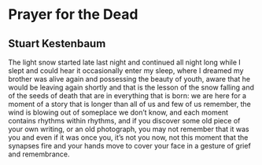 # Prayer for the Dead
## Stuart Kestenbaum
The light snow started late last night and continued
all night long while I slept and could hear it occasionally
enter my sleep, where I dreamed my brother
was alive again and possessing the beauty of youth, aware
that he would be leaving again shortly and that is the lesson
of the snow falling and of the seeds of death that are in everything
that is born: we are here for a moment
of a story that is longer than all of us and few of us
remember, the wind is blowing out of someplace
we don’t know, and each moment contains rhythms
within rhythms, and if you discover some old piece
of your own writing, or an old photograph,
you may not remember that it was you and even if it was once you,
it’s not you now, not this moment that the synapses fire
and your hands move to cover your face in a gesture
of grief and remembrance.